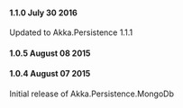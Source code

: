 #### 1.1.0 July 30 2016 ####
Updated to Akka.Persistence 1.1.1

#### 1.0.5 August 08 2015 ####

#### 1.0.4 August 07 2015 ####
Initial release of Akka.Persistence.MongoDb
